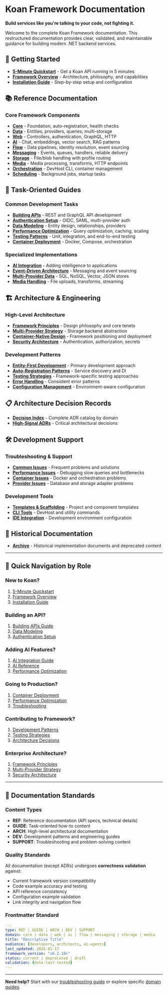 # Koan Framework Documentation

**Build services like you're talking to your code, not fighting it.**

Welcome to the complete Koan Framework documentation. This restructured documentation provides clear, validated, and maintainable guidance for building modern .NET backend services.

## 🚀 Getting Started

- **[5-Minute Quickstart](getting-started/quickstart.md)** - Get a Koan API running in 5 minutes
- **[Framework Overview](getting-started/overview.md)** - Architecture, philosophy, and capabilities
- **[Installation Guide](getting-started/installation.md)** - Step-by-step setup and configuration

## 📚 Reference Documentation

### Core Framework Components
- **[Core](reference/core/)** - Foundation, auto-registration, health checks
- **[Data](reference/data/)** - Entities, providers, queries, multi-storage
- **[Web](reference/web/)** - Controllers, authentication, GraphQL, HTTP
- **[AI](reference/ai/)** - Chat, embeddings, vector search, RAG patterns
- **[Flow](reference/flow/)** - Data pipelines, identity resolution, event sourcing
- **[Messaging](reference/messaging/)** - Events, queues, handlers, reliable delivery
- **[Storage](reference/storage/)** - File/blob handling with profile routing
- **[Media](reference/media/)** - Media processing, transforms, HTTP endpoints
- **[Orchestration](reference/orchestration/)** - DevHost CLI, container management
- **[Scheduling](reference/scheduling/)** - Background jobs, startup tasks

## 🎯 Task-Oriented Guides

### Common Development Tasks
- **[Building APIs](guides/building-apis.md)** - REST and GraphQL API development
- **[Authentication Setup](guides/authentication-setup.md)** - OIDC, SAML, multi-provider auth
- **[Data Modeling](guides/data-modeling.md)** - Entity design, relationships, providers
- **[Performance Optimization](guides/performance.md)** - Query optimization, caching, scaling
- **[Testing Patterns](guides/testing.md)** - Unit, integration, and end-to-end testing
- **[Container Deployment](guides/deployment.md)** - Docker, Compose, orchestration

### Specialized Implementations
- **[AI Integration](guides/ai-integration.md)** - Adding intelligence to applications
- **[Event-Driven Architecture](guides/event-driven.md)** - Messaging and event sourcing
- **[Multi-Provider Data](guides/multi-provider-data.md)** - SQL, NoSQL, Vector, JSON stores
- **[Media Handling](guides/media-handling.md)** - File uploads, transforms, streaming

## 🏗️ Architecture & Engineering

### High-Level Architecture
- **[Framework Principles](architecture/principles.md)** - Design philosophy and core tenets
- **[Multi-Provider Strategy](architecture/multi-provider-strategy.md)** - Storage backend abstraction
- **[Container-Native Design](architecture/container-native.md)** - Framework positioning and deployment
- **[Security Architecture](architecture/security.md)** - Authentication, authorization, secrets

### Development Patterns
- **[Entity-First Development](development/entity-first-patterns.md)** - Primary development approach
- **[Auto-Registration Patterns](development/auto-registration.md)** - Service discovery and DI
- **[Testing Strategies](development/testing-strategies.md)** - Framework-specific testing approaches
- **[Error Handling](development/error-handling.md)** - Consistent error patterns
- **[Configuration Management](development/configuration.md)** - Environment-aware configuration

## 📋 Architecture Decision Records

- **[Decision Index](decisions/)** - Complete ADR catalog by domain
- **[High-Signal ADRs](decisions/README.md#high-signal-adrs)** - Critical architectural decisions

## 🛠️ Development Support

### Troubleshooting & Support
- **[Common Issues](troubleshooting/common-issues.md)** - Frequent problems and solutions
- **[Performance Issues](troubleshooting/performance.md)** - Debugging slow queries and bottlenecks
- **[Container Issues](troubleshooting/containers.md)** - Docker and orchestration problems
- **[Provider Issues](troubleshooting/providers.md)** - Database and storage adapter problems

### Development Tools
- **[Templates & Scaffolding](development/templates.md)** - Project and component templates
- **[CLI Tools](development/cli-tools.md)** - DevHost and utility commands
- **[IDE Integration](development/ide-setup.md)** - Development environment configuration

## 📜 Historical Documentation

- **[Archive](archive/)** - Historical implementation documents and deprecated content

---

## 🎯 Quick Navigation by Role

### **New to Koan?**
1. [5-Minute Quickstart](getting-started/quickstart.md)
2. [Framework Overview](getting-started/overview.md)
3. [Installation Guide](getting-started/installation.md)

### **Building an API?**
1. [Building APIs Guide](guides/building-apis.md)
2. [Data Modeling](guides/data-modeling.md)
3. [Authentication Setup](guides/authentication-setup.md)

### **Adding AI Features?**
1. [AI Integration Guide](guides/ai-integration.md)
2. [AI Reference](reference/ai/)
3. [Performance Optimization](guides/performance.md)

### **Going to Production?**
1. [Container Deployment](guides/deployment.md)
2. [Performance Optimization](guides/performance.md)
3. [Troubleshooting](troubleshooting/)

### **Contributing to Framework?**
1. [Development Patterns](development/)
2. [Testing Strategies](development/testing-strategies.md)
3. [Architecture Decisions](decisions/)

### **Enterprise Architecture?**
1. [Framework Principles](architecture/principles.md)
2. [Multi-Provider Strategy](architecture/multi-provider-strategy.md)
3. [Security Architecture](architecture/security.md)

---

## 📝 Documentation Standards

### Content Types
- **REF**: Reference documentation (API specs, technical details)
- **GUIDE**: Task-oriented how-to content
- **ARCH**: High-level architectural documentation
- **DEV**: Development patterns and engineering guides
- **SUPPORT**: Troubleshooting and problem-solving content

### Quality Standards
All documentation (except ADRs) undergoes **correctness validation** against:
- Current framework version compatibility
- Code example accuracy and testing
- API reference consistency
- Configuration example validation
- Link integrity and navigation flow

### Frontmatter Standard
```yaml
---
type: REF | GUIDE | ARCH | DEV | SUPPORT
domain: core | data | web | ai | flow | messaging | storage | media
title: "Descriptive Title"
audience: [developers, architects, ai-agents]
last_updated: 2025-01-17
framework_version: "v0.2.18+"
status: current | deprecated | draft
validation: {date-last-tested}
---
```

---

**Need help?** Start with our [troubleshooting guide](troubleshooting/) or explore specific [domain guides](guides/).